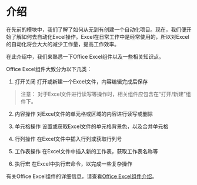 # 介绍
在先前的模块中，我们了解了如何从无到有创建一个自动化项目。现在，我们便开始了解如何去自动化Excel操作。Excel在日常工作中是经常使用的，所以对Excel的自动化将会大大的减少工作量，提高工作效率。

在此介绍中，我们来熟悉一下Office Excel组件以及一些相关知识点。

Office Excel组件大致分为以下几类：
1. 打开关闭
打开或新建一个Excel文件，内容编辑完成后保存
> 注意：
> 对于Excel文件进行读写等操作时，相关组件应包含在“打开/新建”组件下。

2. 内容操作
对Excel文件的单元格或区域的内容进行读写或删除

3. 单元格操作
设置或获取Excel文件的单元格背景色，以及合并单元格

4. 行列操作
在Excel文件中插入行列或获取行列号

5. 工作表操作
在Excel文件中插入新的工作表，获取工作表名称等

6. 执行宏
在Excel中执行宏命令，以完成一些复杂操作

有关Office Excel组件的详细信息，请查看[Office Excel组件介绍]()。